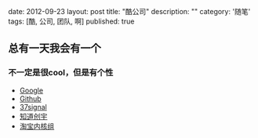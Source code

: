 date: 2012-09-23
layout: post
title: "酷公司"
description: ""
category: '随笔'
tags: [酷, 公司, 团队, 啊]
published: true

总有一天我会有一个
---------

### 不一定是很cool，但是有个性
- [Google](https://www.google.com/)
- [Github](https://github.com/)
- [37signal](http://37signals.com/) 
- [知道创宇](http://www.knownsec.com/)
- [淘宝内核组](http://kernel.taobao.org)
